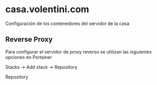 # casa.volentini.com

Configuración de los contenedores del servidor de la casa

## Reverse Proxy

Para configurar el servidor de proxy reverso se utilizan las isguientes opciones en Portainer

Stacks -> Add stack -> Repository

Repository 